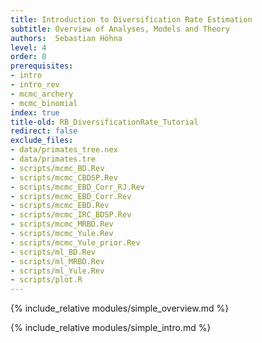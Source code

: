 ```yaml
---
title: Introduction to Diversification Rate Estimation
subtitle: Overview of Analyses, Models and Theory 
authors:  Sebastian Höhna
level: 4
order: 0
prerequisites:
- intro
- intro_rev
- mcmc_archery
- mcmc_binomial
index: true
title-old: RB_DiversificationRate_Tutorial
redirect: false
exclude_files:
- data/primates_tree.nex
- data/primates.tre
- scripts/mcmc_BD.Rev
- scripts/mcmc_CBDSP.Rev
- scripts/mcmc_EBD_Corr_RJ.Rev
- scripts/mcmc_EBD_Corr.Rev
- scripts/mcmc_EBD.Rev
- scripts/mcmc_IRC_BDSP.Rev
- scripts/mcmc_MRBD.Rev
- scripts/mcmc_Yule.Rev
- scripts/mcmc_Yule_prior.Rev
- scripts/ml_BD.Rev
- scripts/ml_MRBD.Rev
- scripts/ml_Yule.Rev
- scripts/plot.R
---
```


{% include_relative modules/simple_overview.md %}

{% include_relative modules/simple_intro.md %}
